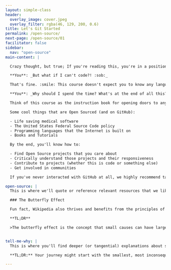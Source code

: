 ```yaml
---
layout: simple-class
header:
  overlay_image: cover.jpeg
  overlay_filter: rgba(46, 129, 200, 0.6)
title: Let's Git Started
permalink: /open-source/
next-page: /open-source/01
facilitator: false
sidebar:
  nav: "open-source"
main-content: |

  Crazy thought, but true; If you're reading this, you're in a position to make changes that can impact the entire world.

  **You**: _But what if I can't code?! :sob:_

  That's fine. :smile: This course doesn't expect you to know any language other than English.

  **You**: _Why should I spend the time? What's at the end of all this?_

  Think of this course as the instruction book for opening doors to any computerized field that you'd like to learn more about or contribute to (when you're ready - no rush).

  Some cool things that are Open Sourced (and on GitHub):

  - Life saving medical software
  - The United States Federal Source Code policy
  - Programming languages that the Internet is built on
  - Books and Tutorials

  By the end, you'll know how to:

  - Find Open Source projects that you care about
  - Critically understand those projects and their responsiveness
  - Contribute to projects (whether this is code or something else)
  - Get involved in communities

  If you've never interacted with GitHub at all, we highly recommend taking our [introductory course](https://services.github.com/on-demand/intro-to-github/) before going any further.

open-source: |
  This is where we'll quote or reference relevant resources that we like, but didn't write.

  ### The Butterfly Effect

  Fun fact, Wikipedia also thrives and benefits from the principles of Open Source. In that spirit, I'll link you to [this article](https://en.wikipedia.org/wiki/Butterfly_effect), which details the Butterfly Effect.  

  **TL;DR**

  >The butterfly effect is the concept that small causes can have large effects. Initially, it was used with weather prediction but later the term became a metaphor used in and out of science.


tell-me-why: |
  This is where you'll find deeper (or tangential) explanations about stuff. If you like to know things, click here. Live dreams.

  **TL;DR:** Your journey might start with the smallest, most inconsequential commits, Pull Requests, and experiences. No matter how small the effect seems, the impact that it has potential to extend to is tremendous.

---
```

